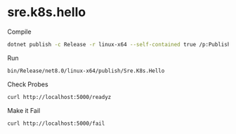 # sre.k8s.hello

Compile
```bash
dotnet publish -c Release -r linux-x64 --self-contained true /p:PublishAot=true
```

Run
```bash
bin/Release/net8.0/linux-x64/publish/Sre.K8s.Hello
```

Check Probes
```bash
curl http://localhost:5000/readyz
```

Make it Fail
```bash
curl http://localhost:5000/fail
```
